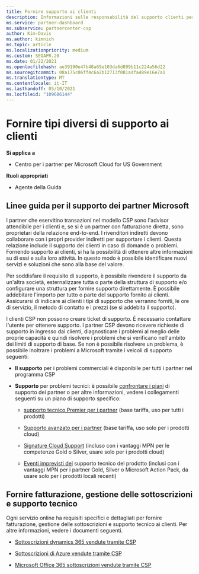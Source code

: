 ```yaml
---
title: Fornire supporto ai clienti
description: Informazioni sulle responsabilità del supporto clienti per i partner nel programma CSP. Viene illustrato il supporto per la fatturazione, la gestione delle sottoscrizioni e i problemi tecnici.
ms.service: partner-dashboard
ms.subservice: partnercenter-csp
author: Kim-Davis
ms.author: kimnich
ms.topic: article
ms.localizationpriority: medium
ms.custom: SEOAPR.20
ms.date: 01/22/2021
ms.openlocfilehash: ae39190e47b48a69e103da6d899b11c224a56d22
ms.sourcegitcommit: 08a175c06ff4c6a2b12713f081adfa489e16e7a1
ms.translationtype: MT
ms.contentlocale: it-IT
ms.lasthandoff: 05/10/2021
ms.locfileid: "109686144"
---
```

# <a name="providing-different-types-of-support-to-your-customers"></a>Fornire tipi diversi di supporto ai clienti

**Si applica a**

- Centro per i partner per Microsoft Cloud for US Government

**Ruoli appropriati**

- Agente della Guida

## <a name="microsoft-partner-support-guidance"></a>Linee guida per il supporto dei partner Microsoft

I partner che eservitino transazioni nel modello CSP sono l'advisor attendibile per i clienti e, se si è un partner con fatturazione diretta, sono proprietari della relazione end-to-end. I rivenditori indiretti devono collaborare con i propri provider indiretti per supportare i clienti. Questa relazione include il supporto dei clienti in caso di domande o problemi. Fornendo supporto ai clienti, si ha la possibilità di ottenere altre informazioni su di essi e sulla loro attività. In questo modo è possibile identificare nuovi servizi e soluzioni che sono alla base del valore.

Per soddisfare il requisito di supporto, è possibile rivendere il supporto da un'altra società, esternalizzare tutta o parte della struttura di supporto e/o configurare una struttura per fornire supporto direttamente. È possibile addebitare l'importo per tutto o parte del supporto fornito ai clienti. Assicurarsi di indicare ai clienti i tipi di supporto che verranno forniti, le ore di servizio, il metodo di contatto e i prezzi (se si addebita il supporto).

I clienti CSP non possono creare ticket di supporto. È necessario contattare l'utente per ottenere supporto. I partner CSP devono ricevere richieste di supporto in ingresso dai clienti, diagnosticare i problemi al meglio delle proprie capacità e quindi risolvere i problemi che si verificano nell'ambito dei limiti di supporto di base. Se non è possibile risolvere un problema, è possibile inoltrare i problemi a Microsoft tramite i veicoli di supporto seguenti:

- **Il supporto** per i problemi commerciali è disponibile per tutti i partner nel programma CSP

- **Supporto** per problemi tecnici: è possibile [confrontare i piani](https://partner.microsoft.com/support/partnersupport) di supporto dei partner o per altre informazioni, vedere i collegamenti seguenti su un piano di supporto specifico:

  - [supporto tecnico Premier per i partner](https://partner.microsoft.com/support/microsoft-services-premier-support) (base tariffa, uso per tutti i prodotti)

  - [Supporto avanzato per i partner](https://partner.microsoft.com/support/advanced-cloud-support) (base tariffa, uso solo per i prodotti cloud)

  - [Signature Cloud Support](manage-your-partner-network-benefits.md) (incluso con i vantaggi MPN per le competenze Gold o Silver, usare solo per i prodotti cloud)

  - [Eventi imprevisti del](manage-your-partner-network-benefits.md) supporto tecnico del prodotto (inclusi con i vantaggi MPN per i partner Gold, Silver o Microsoft Action Pack, da usare solo per i prodotti locali recenti)

## <a name="providing-billing-subscription-management-and-technical-support"></a>Fornire fatturazione, gestione delle sottoscrizioni e supporto tecnico 

Ogni servizio online ha requisiti specifici e dettagliati per fornire fatturazione, gestione delle sottoscrizioni e supporto tecnico ai clienti. Per altre informazioni, vedere i documenti seguenti.

- [Sottoscrizioni dynamics 365 vendute tramite CSP](https://www.microsoftpartnercommunity.com/t5/CSP/Microsoft-Partner-Support-Guidance/m-p/5262#M30)

- [Sottoscrizioni di Azure vendute tramite CSP](https://www.microsoftpartnercommunity.com/t5/CSP/Microsoft-Partner-Support-Guidance/m-p/5263#M31)

- [Microsoft Office 365 sottoscrizioni vendute tramite CSP](https://www.microsoftpartnercommunity.com/t5/CSP/Microsoft-Partner-Support-Guidance/m-p/5264#M32)
